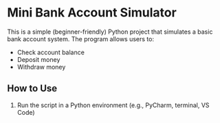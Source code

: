 # Mini Bank Account Simulator
This is a simple (beginner-friendly) Python project that simulates a basic bank account system. The program allows users to:
- Check account balance
- Deposit money
- Withdraw money

## How to Use
1. Run the script in a Python environment (e.g., PyCharm, terminal, VS Code)
